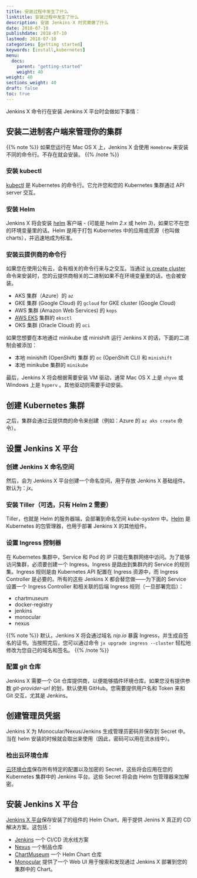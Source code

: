 ```yaml
---
title: 安装过程中发生了什么
linktitle: 安装过程中发生了什么
description: 安装 Jenkins X 时究竟做了什么
date: 2018-07-10
publishdate: 2018-07-10
lastmod: 2018-07-10
categories: [getting started]
keywords: [install,kubernetes]
menu:
  docs:
    parent: "getting-started"
    weight: 40
weight: 40
sections_weight: 40
draft: false
toc: true
---
```


Jenkins X 命令行在安装 Jenkins X 平台时会做如下事情：

## 安装二进制客户端来管理你的集群

{{% note %}}
如果您运行在 Mac OS X 上，Jenkins X 会使用 `Homebrew` 来安装不同的命令行。不存在就会安装。
{{% /note %}}

### 安装 kubectl

[kubectl](https://kubernetes.io/docs/reference/kubectl/kubectl/) 是 Kubernetes 的命令行。它允许您和您的 Kubernetes 集群通过 API server 交互。

### 安装 Helm

Jenkins X 将会安装 [helm](https://github.com/kubernetes/helm) 客户端 - (可能是  helm *2.x* 或 helm *3*)，如果它不在您的环境变量里的话。Helm 是用于打包 Kubernetes 中的应用或资源（也叫做 charts），并迅速地成为标准。

### 安装云提供商的命令行

如果您在使用公有云，会有相关的命令行来与之交互。当通过 [jx create cluster](/getting-started/create-cluster/) 命令来安装时，您的云提供商相关的二进制如果不在环境变量里的话，也会被安装。

- AKS 集群（Azure）的 `az`
- GKE 集群 (Google Cloud) 的 `gcloud` for GKE cluster (Google Cloud)
- AWS 集群 (Amazon Web Services) 的 `kops`
- [AWS EKS](https://aws.amazon.com/eks/) 集群的 `eksctl`
- OKS 集群 (Oracle Cloud) 的 `oci`

如果您想要在本地通过 minikube 或 minishift 运行 Jenkins X 的话，下面的二进制会被添加：

- 本地 minishift (OpenShift) 集群 的 `oc` (OpenShift CLI) 和 `minishift`
- 本地 minikube 集群的 `minikube`

最后，Jenkins X 将会根据需要安装 VM 驱动，通常 Mac OS X 上是 `xhyve` 或 Windows 上是 `hyperv` 。其他驱动则需要手动安装。

## 创建 Kubernetes 集群

之后，集群会通过云提供商的命令来创建（例如：Azure 的 `az aks create` 命令）。

## 设置 Jenkins X 平台

### 创建 Jenkins X 命名空间

然后，会为 Jenkins X 平台创建一个命名空间，用于存放 Jenkins X 基础组件。默认为：*jx*。

### 安装 Tiller（可选，只有 Helm 2 需要）

Tiller，也就是 Helm 的服务器端，会部署到命名空间 *kube-system* 中。[Helm](https://www.helm.sh/) 是 Kubernetes 的包管理器，也用于部署 Jenkins X 的其他组件。

### 设置 Ingress 控制器

在 Kubernetes 集群中，Service 和 Pod 的 IP 只能在集群网络中访问。为了能够访问集群，必须要创建一个 Ingress。Ingress 是路由到集群内的 Service 的规则集。Ingress 规则是由 Kubernetes API 配置在 Ingress 资源中，而 Ingress Controller 是必要的。所有的这些 Jenkins X 都会替您做——为下面的 Service 设置一个 Ingress Controller 和相关联的后端 Ingress 规则（一旦部署完后）：

- chartmuseum
- docker-registry
- jenkins
- monocular
- nexus

{{% note %}}
默认，Jenkins X 将会通过域名 *nip.io* 暴露 Ingress，并生成自签名的证书。当按照完后，您可以通过命令 `jx upgrade ingress --cluster` 轻松地修改为您自己的域名和签名。
{{% /note %}}

### 配置 git 仓库

Jenkins X 需要一个 Git 仓库提供商，以便能够插件环境仓库。如果您没有提供参数 *git-provider-url* 的划，默认使用 GitHub。您需要提供用户名和 Token 来和 Git 交互，尤其是 Jenkins。

## 创建管理员凭据

Jenkins X 为 Monocular/Nexus/Jenkins 生成管理员密码并保存到 Secret 中。当在 helm 安装的时候就会取出来使用（因此，密码可以用在流水线中）。

### 检出云环境仓库

[云环境仓库](https://github.com/jenkins-x/cloud-environments)保存所有特定的配置以及加密的 Secret，这些将会应用在您的 Kubernetes 集群中的 Jenkins 平台。这些 Secret 将会由 Helm 包管理器来加解密。

## 安装 Jenkins X 平台

[Jenkins X 平台](https://github.com/jenkins-x/jenkins-x-platform)保存安装了的组件的 Helm Chart，用于提供 Jenins X 真正的 CD 解决方案。这包括：

- [Jenkins](https://github.com/jenkinsci/jenkins) 一个 CI/CD 流水线方案
- [Nexus](https://www.sonatype.com/nexus-repository-oss) 一个制品仓库
- [ChartMuseum](https://github.com/kubernetes-helm/chartmuseum) 一个 Helm Chart 仓库
- [Monocular](https://github.com/kubernetes-helm/monocular) 提供了一个 Web UI 用于搜索和发现通过 Jenkins X 部署到您的集群中的 Chart。
